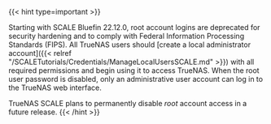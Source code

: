&NewLine;

{{< hint type=important >}}

Starting with SCALE Bluefin 22.12.0, root account logins are deprecated for security hardening and to comply with Federal Information Processing Standards (FIPS).
All TrueNAS users should [create a local administrator account]({{< relref "/SCALETutorials/Credentials/ManageLocalUsersSCALE.md" >}}) with all required permissions and begin using it to access TrueNAS.
When the root user password is disabled, only an administrative user account can log in to the TrueNAS web interface.

TrueNAS SCALE plans to permanently disable *root* account access in a future release.
{{< /hint >}}